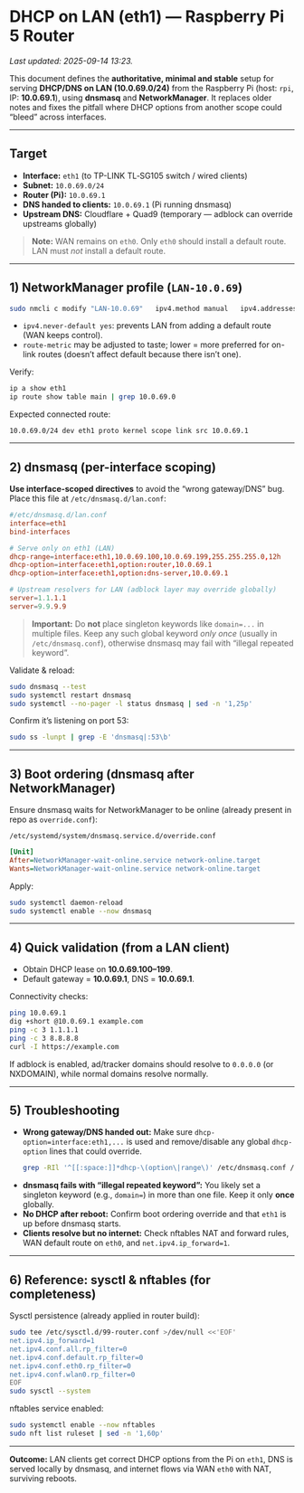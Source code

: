 # DHCP on LAN (eth1) — Raspberry Pi 5 Router

_Last updated: 2025-09-14 13:23._

This document defines the **authoritative, minimal and stable** setup for serving **DHCP/DNS on LAN (10.0.69.0/24)** from the Raspberry Pi (host: `rpi`, IP: **10.0.69.1**), using **dnsmasq** and **NetworkManager**. It replaces older notes and fixes the pitfall where DHCP options from another scope could “bleed” across interfaces.

---

## Target

- **Interface:** `eth1` (to TP-LINK TL‑SG105 switch / wired clients)  
- **Subnet:** `10.0.69.0/24`  
- **Router (Pi):** `10.0.69.1`  
- **DNS handed to clients:** `10.0.69.1` (Pi running dnsmasq)  
- **Upstream DNS:** Cloudflare + Quad9 (temporary — adblock can override upstreams globally)

> **Note:** WAN remains on `eth0`. Only `eth0` should install a default route. LAN must _not_ install a default route.

---

## 1) NetworkManager profile (`LAN-10.0.69`)

```bash
sudo nmcli c modify "LAN-10.0.69"   ipv4.method manual   ipv4.addresses "10.0.69.1/24"   ipv4.never-default yes   ipv4.route-metric 500   ipv6.method disabled   connection.autoconnect yes
```

- `ipv4.never-default yes`: prevents LAN from adding a default route (WAN keeps control).
- `route-metric` may be adjusted to taste; lower = more preferred for on-link routes (doesn’t affect default because there isn’t one).

Verify:
```bash
ip a show eth1
ip route show table main | grep 10.0.69.0
```

Expected connected route:
```
10.0.69.0/24 dev eth1 proto kernel scope link src 10.0.69.1
```

---

## 2) dnsmasq (per-interface scoping)

**Use interface‑scoped directives** to avoid the “wrong gateway/DNS” bug. Place this file at `/etc/dnsmasq.d/lan.conf`:

```conf
#/etc/dnsmasq.d/lan.conf
interface=eth1
bind-interfaces

# Serve only on eth1 (LAN)
dhcp-range=interface:eth1,10.0.69.100,10.0.69.199,255.255.255.0,12h
dhcp-option=interface:eth1,option:router,10.0.69.1
dhcp-option=interface:eth1,option:dns-server,10.0.69.1

# Upstream resolvers for LAN (adblock layer may override globally)
server=1.1.1.1
server=9.9.9.9
```

> **Important:** Do **not** place singleton keywords like `domain=...` in multiple files. Keep any such global keyword _only once_ (usually in `/etc/dnsmasq.conf`), otherwise dnsmasq may fail with “illegal repeated keyword”.

Validate & reload:
```bash
sudo dnsmasq --test
sudo systemctl restart dnsmasq
sudo systemctl --no-pager -l status dnsmasq | sed -n '1,25p'
```

Confirm it’s listening on port 53:
```bash
sudo ss -lunpt | grep -E 'dnsmasq|:53\b'
```

---

## 3) Boot ordering (dnsmasq after NetworkManager)

Ensure dnsmasq waits for NetworkManager to be online (already present in repo as `override.conf`):

`/etc/systemd/system/dnsmasq.service.d/override.conf`
```ini
[Unit]
After=NetworkManager-wait-online.service network-online.target
Wants=NetworkManager-wait-online.service network-online.target
```

Apply:
```bash
sudo systemctl daemon-reload
sudo systemctl enable --now dnsmasq
```

---

## 4) Quick validation (from a LAN client)

- Obtain DHCP lease on **10.0.69.100–199**.
- Default gateway = **10.0.69.1**, DNS = **10.0.69.1**.

Connectivity checks:
```bash
ping 10.0.69.1
dig +short @10.0.69.1 example.com
ping -c 3 1.1.1.1
ping -c 3 8.8.8.8
curl -I https://example.com
```

If adblock is enabled, ad/tracker domains should resolve to `0.0.0.0` (or NXDOMAIN), while normal domains resolve normally.

---

## 5) Troubleshooting

- **Wrong gateway/DNS handed out:** Make sure `dhcp-option=interface:eth1,...` is used and remove/disable any global `dhcp-option` lines that could override.  
  ```bash
  grep -RIl '^[[:space:]]*dhcp-\(option\|range\)' /etc/dnsmasq.conf /etc/dnsmasq.d
  ```
- **dnsmasq fails with “illegal repeated keyword”:** You likely set a singleton keyword (e.g., `domain=`) in more than one file. Keep it only **once** globally.
- **No DHCP after reboot:** Confirm boot ordering override and that `eth1` is up before dnsmasq starts.
- **Clients resolve but no internet:** Check nftables NAT and forward rules, WAN default route on `eth0`, and `net.ipv4.ip_forward=1`.

---

## 6) Reference: sysctl & nftables (for completeness)

Sysctl persistence (already applied in router build):
```bash
sudo tee /etc/sysctl.d/99-router.conf >/dev/null <<'EOF'
net.ipv4.ip_forward=1
net.ipv4.conf.all.rp_filter=0
net.ipv4.conf.default.rp_filter=0
net.ipv4.conf.eth0.rp_filter=0
net.ipv4.conf.wlan0.rp_filter=0
EOF
sudo sysctl --system
```

nftables service enabled:
```bash
sudo systemctl enable --now nftables
sudo nft list ruleset | sed -n '1,60p'
```

---

**Outcome:** LAN clients get correct DHCP options from the Pi on `eth1`, DNS is served locally by dnsmasq, and internet flows via WAN `eth0` with NAT, surviving reboots.
